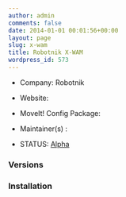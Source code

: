 ```yaml
---
author: admin
comments: false
date: 2014-01-01 00:01:56+00:00
layout: page
slug: x-wam
title: Robotnik X-WAM
wordpress_id: 573
---
```



	
  * Company: Robotnik

	
  * Website:

	
  * MoveIt! Config Package: 

	
  * Maintainer(s) :

	
  * STATUS: [Alpha](/about/moveit-status#status-code-robots)




### Versions








### Installation






